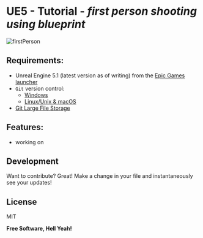 # UE5 - Tutorial -   _first person shooting using blueprint_ 

![firstPerson](https://user-images.githubusercontent.com/121831113/210396357-7e2ca242-7353-40e5-b56c-a89de937f9c2.png)


## **Requirements:**
- Unreal Engine 5.1 (latest version as of writing) from the [Epic Games launcher](https://www.unrealengine.com/en-US/download)
- `Git` version control:
  - [Windows](https://gitforwindows.org/)
  - [Linux/Unix & macOS](https://git-scm.com/downloads)
- [Git Large File Storage](https://git-lfs.github.com/)

## **Features:**

- working on

## Development

Want to contribute? Great!
Make a change in your file and instantaneously see your updates!

## License

MIT

**Free Software, Hell Yeah!**
